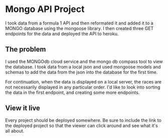 # Mongo API Project

I took data from a formula 1 API and then reformated it and added it to a MONGO database using the mongoose library. I then created three GET endpoints for the data and deployed the API to heroku.

## The problem

I used the MONGOdb cloud service and the mongo db compass tool to view the database. I took data from a local json and used mongoose models and schemas to add the data from the json into the database for the  first time.

For continuation, when the data is displayed on a local server, the races are not necessarily displayed in any particular order. I'd like to look into sorting the data in the first endpoint, and creating some more endpoints.

## View it live

Every project should be deployed somewhere. Be sure to include the link to the deployed project so that the viewer can click around and see what it's all about.
